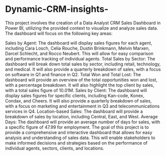 # Dynamic-CRM-insights-
This project involves the creation of a Data Analyst CRM Sales Dashboard in Power BI, utilizing the provided context to visualize and analyze sales data. The dashboard will focus on the following key areas:

Sales by Agent: The dashboard will display sales figures for each agent, including Cara Losch, Celia Rouche, Dustin Brinkmann, Melvin Marxen, Darcel Schlecht, and Rocco Neubert. This will allow for easy comparison and performance tracking of individual agents.
Total Sales by Sector: The dashboard will break down total sales by sector, including retail, technology, and medical. It will also provide a quarterly breakdown of sales, with a focus on software in Q1 and finance in Q2.
Total Won and Total Lost: The dashboard will provide an overview of the total opportunities won and lost, with a percentage breakdown. It will also highlight the top client by sales, with a total sales figure of 10.01M.
Sales by Client: The dashboard will display sales figures for specific clients, including Kan-code, Konex, Condax, and Cheers. It will also provide a quarterly breakdown of sales, with a focus on marketing and entertainment in Q3 and telecommunications services in Q4.
Location-based Sales: The dashboard will provide a breakdown of sales by location, including Central, East, and West.
Average Days: The dashboard will provide an average number of days for sales, with a specific figure of 47.99 for employment.
The goal of this project is to provide a comprehensive and interactive dashboard that allows for easy analysis and understanding of sales data. This will enable stakeholders to make informed decisions and strategies based on the performance of individual agents, sectors, clients, and locations.
